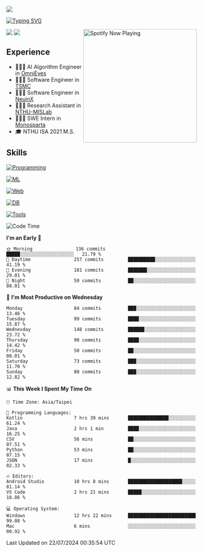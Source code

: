 ![](https://komarev.com/ghpvc/?username=peter0512lee&color=ff69b4)

[![Typing SVG](https://readme-typing-svg.herokuapp.com?color=F742BA&size=20&lines=Hi!+I'm+JYL)](https://git.io/typing-svg)

[<img src="https://spotify-now-playing.peter0512lee.vercel.app/api/spotify-playing" alt="Spotify Now Playing" width="300" align="right" />](https://open.spotify.com/user/21iyoswqgnkoe7peuesmqnhgy)

![](https://leetcard.jacoblin.cool/peter0512lee?theme=dark)
![](https://github-readme-activity-graph.vercel.app/graph?username=peter0512lee&theme=github)

## Experience
- 🧑🏻‍💻 AI Algorithm Engineer in [OmniEyes](https://www.theomnieyes.com/)
- 🧑🏻‍💻 Software Engineer in [TSMC](https://www.tsmc.com/)
- 🧑🏻‍💻 Software Engineer in [NeuinX](https://neuinx.com/)
- 🧑🏻‍💻 Research Assistant in [NTHU-MISLab](https://mislab.cs.nthu.edu.tw/)
- 🧑🏻‍💻 SWE Intern in [Monosparta](https://monosparta.org/)
- 🎓 NTHU ISA 2021 M.S.

## Skills
[![Programming](https://skillicons.dev/icons?i=py,kotlin,js)](https://skillicons.dev)

[![ML](https://skillicons.dev/icons?i=pytorch,opencv,sklearn)](https://skillicons.dev)

[![Web](https://skillicons.dev/icons?i=html,css,react,tailwind,nodejs,vite)](https://skillicons.dev)

[![DB](https://skillicons.dev/icons?i=firebase,sqlite,mysql,mongodb)](https://skillicons.dev)

[![Tools](https://skillicons.dev/icons?i=git,github,githubactions,vercel,docker,kubernetes,vscode,postman,anaconda,androidstudio)](https://skillicons.dev)

<!--
<table><tr><td valign="top" width="50%">

<img src="https://github-readme-stats-sigma-five.vercel.app/api?username=peter0512lee&hide_border=true&show_icons=true&locale=en&layout=compact&theme=dracula" align="left" style="width: 100%" />

</td><td valign="top" width="50%">

<img src="https://github-readme-stats-sigma-five.vercel.app/api/top-langs?username=peter0512lee&hide_border=true&show_icons=true&locale=en&layout=compact&theme=dracula" align="left" style="width: 100%" />

</td></tr></table>  
-->

<!--START_SECTION:waka-->
![Code Time](http://img.shields.io/badge/Code%20Time-1%2C186%20hrs%207%20mins-blue)

**I'm an Early 🐤** 

```text
🌞 Morning                136 commits         █████░░░░░░░░░░░░░░░░░░░░   21.79 % 
🌆 Daytime                257 commits         ██████████░░░░░░░░░░░░░░░   41.19 % 
🌃 Evening                181 commits         ███████░░░░░░░░░░░░░░░░░░   29.01 % 
🌙 Night                  50 commits          ██░░░░░░░░░░░░░░░░░░░░░░░   08.01 % 
```
📅 **I'm Most Productive on Wednesday** 

```text
Monday                   84 commits          ███░░░░░░░░░░░░░░░░░░░░░░   13.46 % 
Tuesday                  99 commits          ████░░░░░░░░░░░░░░░░░░░░░   15.87 % 
Wednesday                148 commits         ██████░░░░░░░░░░░░░░░░░░░   23.72 % 
Thursday                 90 commits          ████░░░░░░░░░░░░░░░░░░░░░   14.42 % 
Friday                   50 commits          ██░░░░░░░░░░░░░░░░░░░░░░░   08.01 % 
Saturday                 73 commits          ███░░░░░░░░░░░░░░░░░░░░░░   11.70 % 
Sunday                   80 commits          ███░░░░░░░░░░░░░░░░░░░░░░   12.82 % 
```


📊 **This Week I Spent My Time On** 

```text
🕑︎ Time Zone: Asia/Taipei

💬 Programming Languages: 
Kotlin                   7 hrs 39 mins       ███████████████░░░░░░░░░░   61.24 % 
Java                     2 hrs 1 min         ████░░░░░░░░░░░░░░░░░░░░░   16.25 % 
CSV                      56 mins             ██░░░░░░░░░░░░░░░░░░░░░░░   07.51 % 
Python                   53 mins             ██░░░░░░░░░░░░░░░░░░░░░░░   07.15 % 
JSON                     17 mins             █░░░░░░░░░░░░░░░░░░░░░░░░   02.33 % 

🔥 Editors: 
Android Studio           10 hrs 8 mins       ████████████████████░░░░░   81.14 % 
VS Code                  2 hrs 21 mins       █████░░░░░░░░░░░░░░░░░░░░   18.86 % 

💻 Operating System: 
Windows                  12 hrs 22 mins      █████████████████████████   99.08 % 
Mac                      6 mins              ░░░░░░░░░░░░░░░░░░░░░░░░░   00.92 % 
```


 Last Updated on 22/07/2024 00:35:54 UTC
<!--END_SECTION:waka-->


<!--
**peter0512lee/peter0512lee** is a ✨ _special_ ✨ repository because its `README.md` (this file) appears on your GitHub profile.

